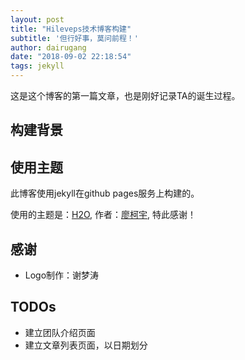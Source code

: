 ```yaml
---
layout: post
title: "Hileveps技术博客构建"
subtitle: '但行好事，莫问前程！'
author: dairugang
date: "2018-09-02 22:18:54"
tags: jekyll
---
```


这是这个博客的第一篇文章，也是刚好记录TA的诞生过程。

## 构建背景



## 使用主题

此博客使用jekyll在github pages服务上构建的。

使用的主题是：[H2O](https://github.com/kaeyleo/jekyll-theme-H2O), 作者：[廖柯宇](http://liaokeyu.com/), 特此感谢！

## 感谢

- Logo制作：谢梦涛

## TODOs

- 建立团队介绍页面
- 建立文章列表页面，以日期划分
